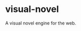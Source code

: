 # visual-novel

A visual novel engine for the web.

<!--
- 类似 reveal.js
- 不依赖具体 web 框架, 如 vue, react, svelte, solid...
- 可自定义主题
-->
